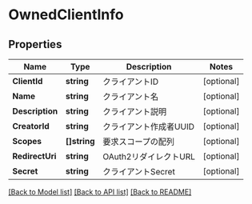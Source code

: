 # OwnedClientInfo

## Properties

Name | Type | Description | Notes
------------ | ------------- | ------------- | -------------
**ClientId** | **string** | クライアントID | [optional] 
**Name** | **string** | クライアント名 | [optional] 
**Description** | **string** | クライアント説明 | [optional] 
**CreatorId** | **string** | クライアント作成者UUID | [optional] 
**Scopes** | **[]string** | 要求スコープの配列 | [optional] 
**RedirectUri** | **string** | OAuth2リダイレクトURL | [optional] 
**Secret** | **string** | クライアントSecret | [optional] 

[[Back to Model list]](../README.md#documentation-for-models) [[Back to API list]](../README.md#documentation-for-api-endpoints) [[Back to README]](../README.md)


